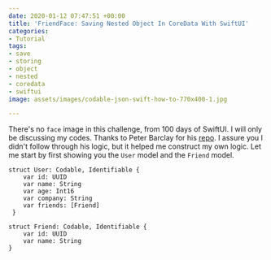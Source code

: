 ```yaml
---
date: 2020-01-12 07:47:51 +00:00
title: 'FriendFace: Saving Nested Object In CoreData With SwiftUI'
categories:
- Tutorial
tags:
- save
- storing
- object
- nested
- coredata
- swiftui
image: assets/images/codable-json-swift-how-to-770x400-1.jpg

---
```

There's no `face` image in this challenge, from 100 days of SwiftUI. I will only be discussing my codes. Thanks to Peter Barclay for his [repo](https://github.com/websurgeon-hws/hws-FriendFace/tree/Day-61-End "Github"). I assure you I didn't follow through his logic, but it helped me construct my own logic. Let me start by first showing you the `User` model and the `Friend` model.

    struct User: Codable, Identifiable {
        var id: UUID
        var name: String
        var age: Int16
        var company: String
        var friends: [Friend]
     }

    struct Friend: Codable, Identifiable {
        var id: UUID
        var name: String
    }